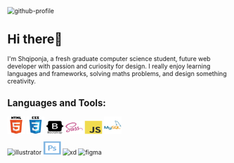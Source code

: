 

![github-profile](https://github.com/shqiponjazuzaku/shqiponjazuzaku/assets/143807785/bd4160ea-d630-4eef-8453-9e1b3d647ca1)

# Hi there👋
I'm Shqiponja, a fresh graduate computer science student, future web developer with passion and curiosity for design. I really enjoy learning languages and frameworks, solving maths problems, and design something creativity.

## Languages and Tools:
<img src="https://raw.githubusercontent.com/devicons/devicon/master/icons/html5/html5-original-wordmark.svg" alt="html5" width="40" height="40"/> <img src="https://raw.githubusercontent.com/devicons/devicon/master/icons/css3/css3-original-wordmark.svg" alt="css3" width="40" height="40"/> <img src="https://raw.githubusercontent.com/devicons/devicon/master/icons/bootstrap/bootstrap-plain-wordmark.svg" alt="bootstrap" width="40" height="30"/> <img src="https://raw.githubusercontent.com/devicons/devicon/master/icons/sass/sass-original.svg" alt="sass" width="40" height="30"/> <img src="https://raw.githubusercontent.com/devicons/devicon/master/icons/javascript/javascript-original.svg" alt="javascript" width="40" height="30"/> <img src="https://raw.githubusercontent.com/devicons/devicon/master/icons/mysql/mysql-original-wordmark.svg" alt="mysql" width="40" height="40"/>

<img src="https://www.vectorlogo.zone/logos/adobe_illustrator/adobe_illustrator-icon.svg" alt="illustrator" width="30" height="30"/> <img src="https://raw.githubusercontent.com/devicons/devicon/master/icons/photoshop/photoshop-line.svg" alt="photoshop" width="40" height="30"/> <img src="https://cdn.worldvectorlogo.com/logos/adobe-xd.svg" alt="xd" width="40" height="30"/> <img src="https://www.vectorlogo.zone/logos/figma/figma-icon.svg" alt="figma" width="40" height="30"/>
